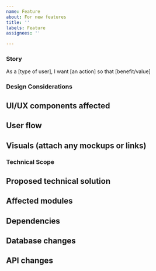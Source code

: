 ```yaml
---
name: Feature
about: For new features
title: ''
labels: Feature
assignees: ''

---
```


### Story
As a [type of user],
I want [an action]
so that [benefit/value]

### Design Considerations
## UI/UX components affected

## User flow

## Visuals (attach any mockups or links)

### Technical Scope
## Proposed technical solution

## Affected modules

## Dependencies

## Database changes

## API changes
